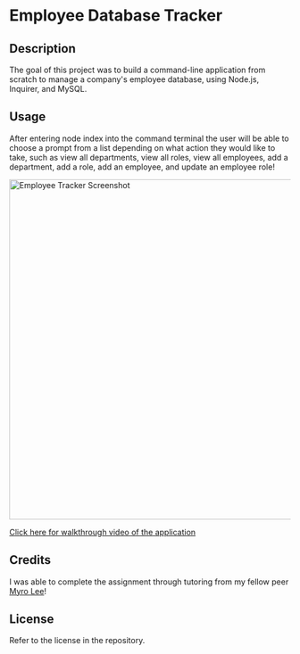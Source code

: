 # Employee Database Tracker

## Description

The goal of this project was to build a command-line application from scratch to manage a company's employee database, using Node.js, Inquirer, and MySQL.

## Usage

After entering node index into the command terminal the user will be able to choose a prompt from a list depending on what action they would like to take, such as view all departments, view all roles, view all employees, add a department, add a role, add an employee, and update an employee role!

<img width="610" alt="Employee Tracker Screenshot" src="https://github.com/tyler273/employee-tracker-app/assets/127708141/d886302a-c937-4058-974c-d7c7e5590069">

[Click here for walkthrough video of the application](https://drive.google.com/file/d/1RwHceN-B2vkycolqThmfmhEQBuMOgeK7/view?usp=sharing)

## Credits

I was able to complete the assignment through tutoring from my fellow peer [Myro Lee](https://github.com/myrojoylee)!

## License

Refer to the license in the repository.

